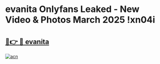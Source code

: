 # evanita Onlyfans Leaked - New Video & Photos March 2025 !xn04i

# <h2><a href="https://dbal6p.iuczelnia.edu.pl?title=evanita&ref=xn04i">🔗👉 🔴 evanita</a></h2>

[![acn](https://github.com/user-attachments/assets/0f9c940e-d8b0-45ae-aac7-cd30a18b3e1c)](https://dbal6p.iuczelnia.edu.pl?title=evanita&ref=xn04i)

